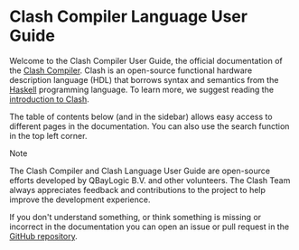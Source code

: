 # Clash Compiler Language User Guide

Welcome to the Clash Compiler User Guide, the official documentation of the [Clash Compiler](https://clash-lang.org).
Clash is an open-source functional hardware description language (HDL) that borrows syntax and semantics from the [Haskell](https://www.haskell.org) programming language.
To learn more, we suggest reading the [introduction to Clash](general/index.md).

The table of contents below (and in the sidebar) allows easy access to different pages in the documentation.
You can also use the search function in the top left corner.

<div class="note">

<div class="title">

Note

</div>

The Clash Compiler and Clash Language User Guide are open-source efforts developed by QBayLogic B.V. and other volunteers.
The Clash Team always appreciates feedback and contributions to the project to help improve the development experience.

If you don't understand something, or think something is missing or incorrect in the documentation you can open an issue or pull request in the [GitHub repository](https://github.com/clash-lang/clash-compiler).

</div>
